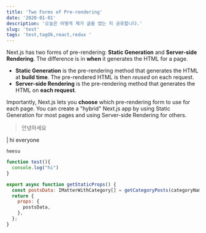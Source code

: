 ```yaml
---
title: 'Two Forms of Pre-rendering'
date: '2020-01-01'
description: '오늘은 어떻게 제가 글을 썼는 지 공유합니다.'
slug: 'test'
tags: 'test,tagOk,react,redux '
---
```


Next.js has two forms of pre-rendering: **Static Generation** and **Server-side Rendering**. The difference is in **when** it generates the HTML for a page.

- **Static Generation** is the pre-rendering method that generates the HTML at **build time**. The pre-rendered HTML is then _reused_ on each request.
- **Server-side Rendering** is the pre-rendering method that generates the HTML on **each request**.

Importantly, Next.js lets you **choose** which pre-rendering form to use for each page. You can create a "hybrid" Next.js app by using Static Generation for most pages and using Server-side Rendering for others.

> 안녕하세요

| hi everyone

`heesu`

```javascript
function test(){
  console.log("hi")
}
```

```javascript
export async function getStaticProps() {
  const postsData: IMatterWithCategory[] = getCategoryPosts(categoryName.LIFE);
  return {
    props: {
      postsData,
    },
  };
}

```